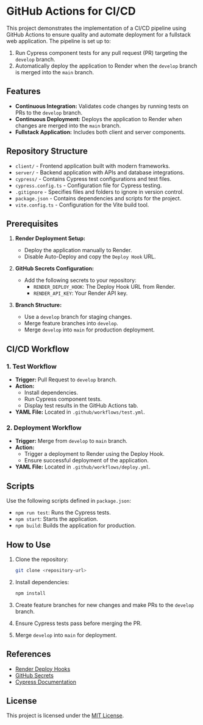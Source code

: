 # GitHub Actions for CI/CD

This project demonstrates the implementation of a CI/CD pipeline using GitHub Actions to ensure quality and automate deployment for a fullstack web application. The pipeline is set up to:

1. Run Cypress component tests for any pull request (PR) targeting the `develop` branch.
2. Automatically deploy the application to Render when the `develop` branch is merged into the `main` branch.

## Features

- **Continuous Integration:** Validates code changes by running tests on PRs to the `develop` branch.
- **Continuous Deployment:** Deploys the application to Render when changes are merged into the `main` branch.
- **Fullstack Application:** Includes both client and server components.

## Repository Structure

- `client/` - Frontend application built with modern frameworks.
- `server/` - Backend application with APIs and database integrations.
- `cypress/` - Contains Cypress test configurations and test files.
- `cypress.config.ts` - Configuration file for Cypress testing.
- `.gitignore` - Specifies files and folders to ignore in version control.
- `package.json` - Contains dependencies and scripts for the project.
- `vite.config.ts` - Configuration for the Vite build tool.

## Prerequisites

1. **Render Deployment Setup:**
   - Deploy the application manually to Render.
   - Disable Auto-Deploy and copy the `Deploy Hook` URL.

2. **GitHub Secrets Configuration:**
   - Add the following secrets to your repository:
     - `RENDER_DEPLOY_HOOK`: The Deploy Hook URL from Render.
     - `RENDER_API_KEY`: Your Render API key.

3. **Branch Structure:**
   - Use a `develop` branch for staging changes.
   - Merge feature branches into `develop`.
   - Merge `develop` into `main` for production deployment.

## CI/CD Workflow

### 1. Test Workflow

- **Trigger:** Pull Request to `develop` branch.
- **Action:**
  - Install dependencies.
  - Run Cypress component tests.
  - Display test results in the GitHub Actions tab.
- **YAML File:** Located in `.github/workflows/test.yml`.

### 2. Deployment Workflow

- **Trigger:** Merge from `develop` to `main` branch.
- **Action:**
  - Trigger a deployment to Render using the Deploy Hook.
  - Ensure successful deployment of the application.
- **YAML File:** Located in `.github/workflows/deploy.yml`.

## Scripts

Use the following scripts defined in `package.json`:

- `npm run test`: Runs the Cypress tests.
- `npm start`: Starts the application.
- `npm build`: Builds the application for production.

## How to Use

1. Clone the repository:
   ```bash
   git clone <repository-url>
   ```

2. Install dependencies:
   ```bash
   npm install
   ```

3. Create feature branches for new changes and make PRs to the `develop` branch.

4. Ensure Cypress tests pass before merging the PR.

5. Merge `develop` into `main` for deployment.

## References

- [Render Deploy Hooks](https://docs.render.com/deploy-hooks)
- [GitHub Secrets](https://docs.github.com/en/actions/security-guides/using-secrets-in-github-actions)
- [Cypress Documentation](https://docs.cypress.io/)

## License

This project is licensed under the [MIT License](LICENSE).

